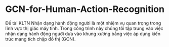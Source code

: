 # GCN-for-Human-Action-Recognition
Đề tài KLTN
Nhận dạng hành động người là một nhiệm vụ quan trọng trong lĩnh vực thị giác máy tính. Trong công trình này chúng tôi tập trung vào việc nhận dạng hành động người dựa vào khung xương bằng việc áp dụng kiến trúc mạng tích chập đồ thị (GCN).

